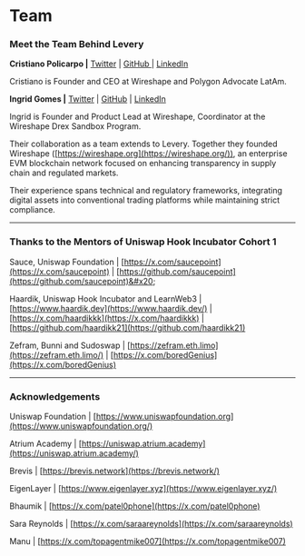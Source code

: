 # Team

### Meet the Team Behind Levery

**Cristiano Policarpo |** [Twitter](https://twitter.com/0xPolicarpo) | [GitHub ](https://github.com/cristianopolicarpo)| [LinkedIn](https://www.linkedin.com/in/cristiano-policarpo/)

Cristiano is Founder and CEO at Wireshape and Polygon Advocate LatAm.

**Ingrid Gomes |** [Twitter](https://twitter.com/0xIngrid) | [GitHub](https://github.com/ingridmgomes) | [LinkedIn](https://www.linkedin.com/in/ingrid-m-gomes/)

Ingrid is Founder and Product Lead at Wireshape, Coordinator at the Wireshape Drex Sandbox Program.

Their collaboration as a team extends to Levery. Together they founded Wireshape ([https://wireshape.org](https://wireshape.org/)), an enterprise EVM blockchain network focused on enhancing transparency in supply chain and regulated markets.

Their experience spans technical and regulatory frameworks, integrating digital assets into conventional trading platforms while maintaining strict compliance.

***

### Thanks to the Mentors of Uniswap Hook Incubator Cohort 1

Sauce, Uniswap Foundation | [https://x.com/saucepoint](https://x.com/saucepoint) | [https://github.com/saucepoint](https://github.com/saucepoint)&#x20;

Haardik, Uniswap Hook Incubator and LearnWeb3 | [https://www.haardik.dev](https://www.haardik.dev/) | [https://x.com/haardikkk](https://x.com/haardikkk) | [https://github.com/haardikk21](https://github.com/haardikk21)

Zefram, Bunni and Sudoswap | [https://zefram.eth.limo](https://zefram.eth.limo/) | [https://x.com/boredGenius](https://x.com/boredGenius)

***

### Acknowledgements

Uniswap Foundation | [https://www.uniswapfoundation.org](https://www.uniswapfoundation.org/)

Atrium Academy | [https://uniswap.atrium.academy](https://uniswap.atrium.academy/)

Brevis | [https://brevis.network](https://brevis.network/)

EigenLayer | [https://www.eigenlayer.xyz](https://www.eigenlayer.xyz/)

Bhaumik | [https://x.com/patel0phone](https://x.com/patel0phone)

Sara Reynolds | [https://x.com/saraareynolds](https://x.com/saraareynolds)

Manu | [https://x.com/topagentmike007](https://x.com/topagentmike007)
